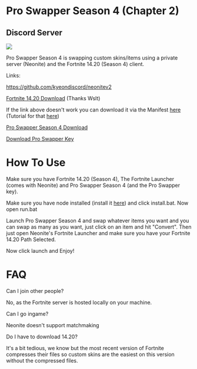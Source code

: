 # Pro Swapper Season 4 (Chapter 2)


## Discord Server
<a href="https://discord.gg/X3Bg3JwPTC"><img src="https://discord.com/api/guilds/703033424541384784/widget.png?style=banner2"></a>


Pro Swapper Season 4 is swapping custom skins/items using a private server (Neonite) and the Fortnite 14.20 (Season 4) client.

Links:

https://github.com/kyeondiscord/neonitev2

[Fortnite 14.20 Download](https://gofile.io/d/nQhhIA "Fortnite 14.20 Download") (Thanks Wslt)

If the link above doesn't work you can download it via the Manifest [here](https://github.com/Kyiro/Fortnite-ManifestsArchive/releases/tag/1.1) (Tutorial for that [here](https://github.com/Kyiro/Fortnite-ManifestsArchive/blob/master/README.md))





[Pro Swapper Season 4 Download](https://link-to.net/86737/proswapperseason4 "Download Pro Swapper Season 4")

[Download Pro Swapper Key](https://bst.gg/ya0w)





# How To Use



Make sure you have Fortnite 14.20 (Season 4), The Fortnite Launcher (comes with Neonite) and Pro Swapper Season 4 (and the Pro Swapper key).

Make sure you have node installed (install it [here](https://nodejs.org/en/download/)) and click install.bat. Now open run.bat



Launch Pro Swapper Season 4 and swap whatever items you want and you can swap as many as you want, just click on an item and hit "Convert". Then just open Neonite's Fortnite Launcher and make sure you have your Fortnite 14.20 Path Selected.

Now click launch and Enjoy!



# FAQ

Can I join other people?

No, as the Fortnite server is hosted locally on your machine.

Can I go ingame?

Neonite doesn't support matchmaking

Do I have to download 14.20?

It's a bit tedious, we know but the most recent version of Fortnite compresses their files so custom skins are the easiest on this version without the compressed files.
